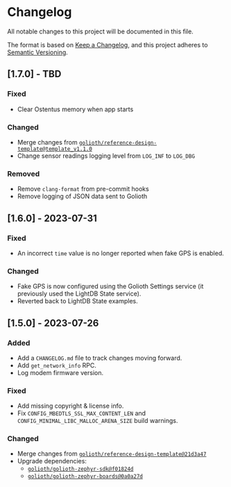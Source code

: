 <!-- Copyright (c) 2023 Golioth, Inc. -->
<!-- SPDX-License-Identifier: Apache-2.0 -->

# Changelog
All notable changes to this project will be documented in this file.

The format is based on [Keep a Changelog](https://keepachangelog.com/en/1.1.0/),
and this project adheres to [Semantic Versioning](https://semver.org/spec/v2.0.0.html).

## [1.7.0] - TBD

### Fixed

- Clear Ostentus memory when app starts

### Changed

- Merge changes from [`golioth/reference-design-template@template_v1.1.0`](https://github.com/golioth/reference-design-template/tree/template_v1.1.0)
- Change sensor readings logging level from `LOG_INF` to `LOG_DBG`

### Removed

- Remove `clang-format` from pre-commit hooks
- Remove logging of JSON data sent to Golioth

## [1.6.0] - 2023-07-31

### Fixed

- An incorrect `time` value is no longer reported when fake GPS is enabled.

### Changed

- Fake GPS is now configured using the Golioth Settings service (it previously used the LightDB State service).
- Reverted back to LightDB State examples.

## [1.5.0] - 2023-07-26

### Added
- Add a `CHANGELOG.md` file to track changes moving forward.
- Add `get_network_info` RPC.
- Log modem firmware version.

### Fixed

* Add missing copyright & license info.
* Fix `CONFIG_MBEDTLS_SSL_MAX_CONTENT_LEN` and `CONFIG_MINIMAL_LIBC_MALLOC_ARENA_SIZE` build warnings.

### Changed

- Merge changes from [`golioth/reference-design-template@21d3a47`](https://github.com/golioth/reference-design-template/commit/21d3a4794628fad5c4ede64d3fa30087d7283ac7)
- Upgrade dependencies:
  - [`golioth/golioth-zephyr-sdk@f01824d`](https://github.com/golioth/golioth-zephyr-sdk/commit/f01824d8f0943463ee07cb493103a63221599c79)
  - [`golioth/golioth-zephyr-boards@0a0a27d`](https://github.com/golioth/golioth-zephyr-boards/commit/0a0a27dc2facc4245be0d15b9b36ce526cbf9262)
